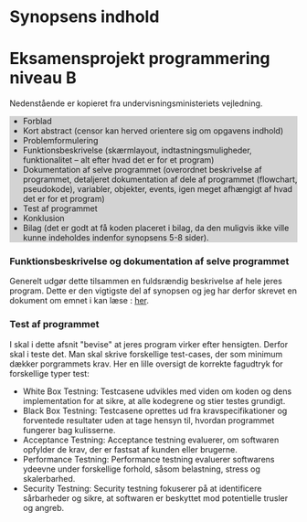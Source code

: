 # Synopsens indhold
# Eksamensprojekt programmering niveau B

Nedenstående er kopieret fra undervisningsministeriets vejledning.

<ul style="background:lightgray">
  <li>Forblad</li>
  <li>Kort abstract (censor kan herved orientere sig om opgavens indhold)</li>
  <li>Problemformulering</li>
  <li>Funktionsbeskrivelse (skærmlayout, indtastningsmuligheder, funktionalitet – alt efter hvad det er for et program)</li>
  <li>Dokumentation af selve programmet (overordnet beskrivelse af programmet, detaljeret dokumentation af dele af programmet (flowchart, pseudokode), variabler, objekter, events, igen meget afhængigt af hvad det er for et program)</li>
  <li>Test af programmet</li>
  <li>Konklusion</li>
  <li>Bilag (det er godt at få koden placeret i bilag, da den muligvis ikke ville kunne indeholdes indenfor synopsens 5-8 sider).</li>
</ul>

### Funktionsbeskrivelse og dokumentation af selve programmet

Generelt udgør dette tilsammen en fuldsrændig beskrivelse af hele jeres program. Dette er den vigtigste del af synopsen og jeg har derfor skrevet en dokument om emnet i kan læse : [her](del5_progdok.pdf).

### Test af programmet

I skal i dette afsnit "bevise" at jeres program virker efter hensigten. Derfor skal i teste det. Man skal skrive forskellige test-cases, der som minimum dækker porgrammets krav. Her en lille oversigt de korrekte fagudtryk for forskellige typer test:

- White Box Testning: Testcasene udvikles med viden om koden og dens implementation for at sikre, at alle kodegrene og stier testes grundigt.
- Black Box Testning: Testcasene oprettes ud fra kravspecifikationer og forventede resultater uden at tage hensyn til, hvordan programmet fungerer bag kulisserne.
- Acceptance Testning: Acceptance testning evaluerer, om softwaren opfylder de krav, der er fastsat af kunden eller brugerne.
- Performance Testning: Performance testning evaluerer softwarens ydeevne under forskellige forhold, såsom belastning, stress og skalerbarhed.
- Security Testning: Security testning fokuserer på at identificere sårbarheder og sikre, at softwaren er beskyttet mod potentielle trusler og angreb.

